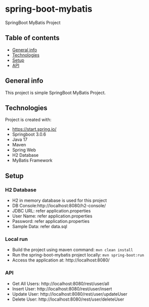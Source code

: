 # spring-boot-mybatis
SpringBoot MyBatis Project


## Table of contents
* [General info](#general-info)
* [Technologies](#technologies)
* [Setup](#setup)
* [API](#api)



## General info
This project is simple SpringBoot MyBatis Project.

## Technologies
Project is created with: 
* https://start.spring.io/
* Springboot 3.0.6
* Java 17
* Maven
* Spring Web
* H2 Database
* MyBatis Framework

## Setup

### H2 Database
* H2 in memory database is used for this project
* DB Console:http://localhost:8080/h2-console/
* JDBC URL: refer application.properties
* User Name: refer application.properties 
* Password: refer application.properties
* Sample Data: refer data.sql

### Local run 
* Build the project using maven command: `mvn clean install`
* Run the spring-boot-mybatis project locally: `mvn spring-boot:run` 
* Access the application at: http://localhost:8080/


### API
* Get All Users: http://localhost:8080/rest/user/all
* Insert User: http://localhost:8080/rest/user/insert
* Update User: http://localhost:8080/rest/user/updateUser
* Delete User: http://localhost:8080/rest/user/deleteUser



<!-- 
Reference:
https://www.youtube.com/watch?v=ZP8Um12Z_mk
https://www.youtube.com/watch?v=E0cRlFNpiL0
-->